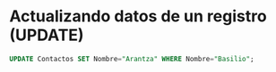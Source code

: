 # Actualizando datos de un registro \(UPDATE\)



```sql
UPDATE Contactos SET Nombre="Arantza" WHERE Nombre="Basilio";
```

